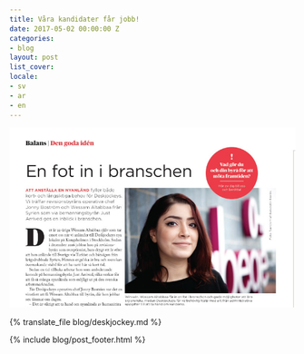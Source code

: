 ```yaml
---
title: Våra kandidater får jobb!
date: 2017-05-02 00:00:00 Z
categories:
- blog
layout: post
list_cover: 
locale:
- sv
- ar
- en
---
```


![Wessam](/assets/images/blog/wessamliten.jpg)

{% translate_file blog/deskjockey.md %}

{% include blog/post_footer.html %}

